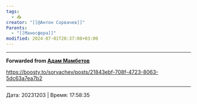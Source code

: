 ```yaml
---
tags:
  - 📥
creator: "[[@Антон Сорвачев]]"
Parents:
  - "[[Маносфера]]"
modified: 2024-07-01T20:37:08+03:00
---
```



***

**Forwarded from [Адам Мамбетов](https://t.me/Adammambetov)**

https://boosty.to/sorvachev/posts/21843ebf-708f-4723-8063-5dc63a7ea7b2

---

Дата: 20231203 | Время: 17:58:35

